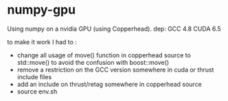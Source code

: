 numpy-gpu
=========

Using numpy on a nvidia GPU (using Copperhead).
dep:
GCC 4.8
CUDA 6.5


to make it work I had to :
  - change all usage of move() function in copperhead source to std::move() to avoid the confusion with boost::move()
  - remove a restriction on the GCC version somewhere in cuda or thrust include files
  - add an include on thrust/retag somewhere in copperhead source
  - source env.sh
